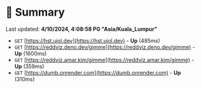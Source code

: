 # 📖 Summary
Last updated: **4/10/2024, 4:08:58 PG "Asia/Kuala_Lumpur"**

- `GET` [https://hst.ujol.dev](https://hst.ujol.dev) - **Up** (485ms)
- `GET` [https://reddviz.deno.dev/gimme](https://reddviz.deno.dev/gimme) - **Up** (1600ms)
- `GET` [https://reddviz.amar.kim/gimme](https://reddviz.amar.kim/gimme) - **Up** (359ms)
- `GET` [https://dumb.onrender.com](https://dumb.onrender.com) - **Up** (310ms)
